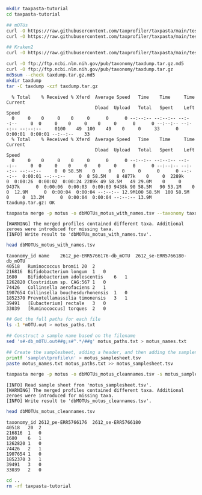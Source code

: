 ```bash
mkdir taxpasta-tutorial
cd taxpasta-tutorial
```

```bash
## mOTUs
curl -O https://raw.githubusercontent.com/taxprofiler/taxpasta/main/tests/data/motus/2612_pe-ERR5766176-db_mOTU.out
curl -O https://raw.githubusercontent.com/taxprofiler/taxpasta/main/tests/data/motus/2612_se-ERR5766180-db_mOTU.out

## Kraken2
curl -O https://raw.githubusercontent.com/taxprofiler/taxpasta/main/tests/data/kraken2/2612_pe-ERR5766176-db1.kraken2.report.txt
```

<!-- --8<-- [start:taxdump] -->

```bash
curl -O ftp://ftp.ncbi.nlm.nih.gov/pub/taxonomy/taxdump.tar.gz.md5
curl -O ftp://ftp.ncbi.nlm.nih.gov/pub/taxonomy/taxdump.tar.gz
md5sum --check taxdump.tar.gz.md5
mkdir taxdump
tar -C taxdump -xzf taxdump.tar.gz
```

      % Total    % Received % Xferd  Average Speed   Time    Time     Time  Current
                                     Dload  Upload   Total   Spent    Left  Speed
      0     0    0     0    0     0      0      0 --:--:-- --:--:-- --:--:--     0  0     0    0     0    0     0      0      0 --:--:-- --:--:-- --:--:--     0100    49  100    49    0     0     33      0  0:00:01  0:00:01 --:--:--    33
      % Total    % Received % Xferd  Average Speed   Time    Time     Time  Current
                                     Dload  Upload   Total   Spent    Left  Speed
      0     0    0     0    0     0      0      0 --:--:-- --:--:-- --:--:--     0  0     0    0     0    0     0      0      0 --:--:-- --:--:-- --:--:--     0  0 58.5M    0     0    0     0      0      0 --:--:--  0:00:01 --:--:--     0  8 58.5M    8 4877k    0     0  2289k      0  0:00:26  0:00:02  0:00:24 2289k 49 58.5M   49 29.0M    0     0  9437k      0  0:00:06  0:00:03  0:00:03 9438k 90 58.5M   90 53.1M    0     0  12.9M      0  0:00:04  0:00:04 --:--:-- 12.9M100 58.5M  100 58.5M    0     0  13.2M      0  0:00:04  0:00:04 --:--:-- 13.9M
    taxdump.tar.gz: OK

<!-- --8<-- [end:taxdump] -->
<!-- --8<-- [start:merge-names] -->

```bash
taxpasta merge -p motus -o dbMOTUs_motus_with_names.tsv --taxonomy taxdump --add-name 2612_pe-ERR5766176-db_mOTU.out 2612_se-ERR5766180-db_mOTU.out
```

    [WARNING] The merged profiles contained different taxa. Additional zeroes were introduced for missing taxa.
    [INFO] Write result to 'dbMOTUs_motus_with_names.tsv'.

<!-- --8<-- [end:merge-names] -->
<!-- --8<-- [start:merge-names-head] -->

```bash
head dbMOTUs_motus_with_names.tsv
```

    taxonomy_id name    2612_pe-ERR5766176-db_mOTU  2612_se-ERR5766180-db_mOTU
    40518   Ruminococcus bromii 20  2
    216816  Bifidobacterium longum  1   0
    1680    Bifidobacterium adolescentis    6   1
    1262820 Clostridium sp. CAG:567 1   0
    74426   Collinsella aerofaciens 2   1
    1907654 Collinsella bouchesdurhonensis  1   0
    1852370 Prevotellamassilia timonensis   3   1
    39491   [Eubacterium] rectale   3   0
    33039   [Ruminococcus] torques  2   0

<!-- --8<-- [end:merge-names-head] -->
<!-- --8<-- [start:samplesheet] -->

```bash
## Get the full paths for each file
ls -1 *mOTU.out > motus_paths.txt

## Construct a sample name based on the filename
sed 's#-db_mOTU.out##g;s#^.*/##g' motus_paths.txt > motus_names.txt

## Create the samplesheet, adding a header, and then adding the samplenames and paths
printf 'sample\tprofile\n' > motus_samplesheet.tsv
paste motus_names.txt motus_paths.txt >> motus_samplesheet.tsv
```

<!-- --8<-- [end:samplesheet] -->
<!-- --8<-- [start:merge-samplesheet] -->

```bash
taxpasta merge -p motus -o dbMOTUs_motus_cleannames.tsv -s motus_samplesheet.tsv
```

    [INFO] Read sample sheet from 'motus_samplesheet.tsv'.
    [WARNING] The merged profiles contained different taxa. Additional zeroes were introduced for missing taxa.
    [INFO] Write result to 'dbMOTUs_motus_cleannames.tsv'.

<!-- --8<-- [end:merge-samplesheet] -->
<!-- --8<-- [start:merge-samplesheet-head] -->

```bash
head dbMOTUs_motus_cleannames.tsv
```

    taxonomy_id 2612_pe-ERR5766176  2612_se-ERR5766180
    40518   20  2
    216816  1   0
    1680    6   1
    1262820 1   0
    74426   2   1
    1907654 1   0
    1852370 3   1
    39491   3   0
    33039   2   0

<!-- --8<-- [end:merge-samplesheet-head] -->

```bash
cd ..
rm -rf taxpasta-tutorial
```
